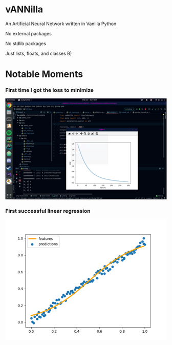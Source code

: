 # vANNilla
An Artificial Neural Network written in Vanilla Python

No external packages

No stdlib packages

Just lists, floats, and classes B)

# Notable Moments
### First time I got the loss to minimize
![](images/first_loss_minimization.png)
### First successful linear regression
![](images/uniform_linear_regression.png)

